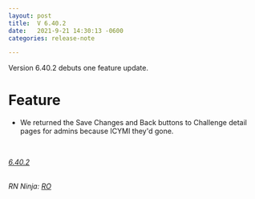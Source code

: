 ```yaml
---
layout: post
title:  V 6.40.2
date:   2021-9-21 14:30:13 -0600
categories: release-note

---
```

Version 6.40.2 debuts one feature update.

# Feature

- We returned the Save Changes and Back buttons to Challenge detail pages for admins because ICYMI they'd gone. 



<br/>

*[6.40.2](https://github.com/streetparking/my-streetparking/releases/tag/v6.40.2)*
<br/>
<br/>

_RN Ninja: [RO](https://github.com/robyanna)_
 
 
 